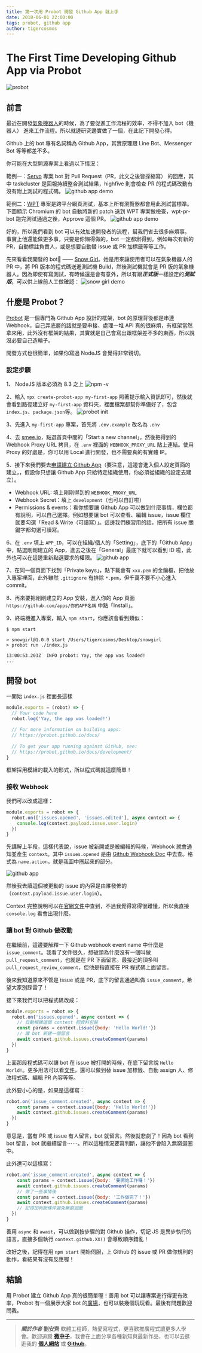 ```yaml
---
title: 第一次用 Probot 開發 Github App 就上手
date: 2018-06-01 22:00:00
tags: probot, github app
author: tigercosmos
---
```

# The First Time Developing Github App via Probot

![probot](/img/tigercosmos/probot.png)

## 前言

最近在開發[氣象機器人](https://github.com/weather-bot/weather-bot)的時候，為了要促進工作流程的效率，不得不加入 bot（機器人） 進來工作流程。所以就邊研究邊實做了一個，在此記下開發心得。

Github 上的 bot 專有名詞稱為 Github App，其實原理跟 Line Bot、Messenger Bot 等等都差不多。

你可能在大型開源專案上看過以下情況：

範例一：[Servo](https://github.com/servo/servo) 專案 bot 對 Pull Request（PR，此文之後皆採縮寫） 的回應，其中 taskcluster 是回報持續整合測試結果，highfive 則會檢查 PR 的程式碼改動有沒有附上測試的程式碼。
![github app demo](/img/tigercosmos/github-bot1.png)

範例二：[WPT](https://github.com/web-platform-tests/wpt) 專案是跨平台網頁測試，基本上所有瀏覽器都會用此測試當標準。下圖顯示 Chromium 的 bot 自動將新的 patch 送到 WPT 專案做檢查，wpt-pr-bot 跑完測試通過之後，Approve 這個 PR。
![github app demo](/img/tigercosmos/github-bot2.png)

好的，所以我們看到 bot 可以有效加速開發者的流程，幫我們省去很多麻煩事。事實上他還能做更多事，只要是你懶得做的，bot 一定都辦得到。例如每次有新的 PR，自動標註負責人，或是想要自動替 issue 或 PR 加標籤等等工作。

先來看看我開發的 bot —— [Snow Girl](https://github.com/weather-bot/snow-girl)。她是用來讓使用者可以在氣象機器人的 PR 中，將 PR 版本的程式碼送進測試機 Build，然後測試機就會是 PR 版的氣象機器人。因為即使有寫測試，有時候還是會有意外，所以有跟***正式版***一樣設定的***測試版***，可以供上線前人工做確認：
![snow girl demo](/img/tigercosmos/snow-girl-demo.png)

## 什麼是 Probot？

[Probot](https://probot.github.io/) 是一個專門為 Github App 設計的框架，bot 的原理背後都是串連 Webhook，自己弄底層的話就是要串接、處理一堆 API 真的很麻煩，有框架當然拿來用，此外沒有框架的結果，其實就是自己會寫出跟框架差不多的東西，所以說沒必要自己造輪子。

開發方式也很簡單，如果你寫過 NodeJS 會覺得非常親切。

### 設定步驟

1、 NodeJS 版本必須為 8.3 之上
![npm -v](/img/tigercosmos/npm-v.png)

2、輸入 `npx create-probot-app my-first-app`
照著提示輸入資訊即可，然後就會看到路徑建立好 `my-first-app` 資料夾，裡面檔案都幫你準備好了，包含 `index.js`、`package.json`等。
![probot init](/img/tigercosmos/probot-init.png)

3、先進入 `my-first-app` 專案，首先將 `.env.example` 改名為 `.env`

4、去 [smee.io](https://smee.io/)，點選首頁中間的「Start a new channel」，然後把得到的 Webhook Proxy URL 拷貝，在 `.env` 裡面的 `WEBHOOK_PROXY_URL` 貼上連結。使用 Proxy 的好處是，你可以用 Local 進行開發，也不需要真的有實體 IP。

5、接下來我們要去[申請建立 Github App](https://github.com/settings/apps/new)（要注意，這邊會進入個人設定頁面的建立，，假設你只想讓 Github App 只給特定組織使用，你必須從組織的設定去建立）。

- Webhook URL: 填上剛剛得到的 `WEBHOOK_PROXY_URL` 
- Webhook Secret：填上 `development`（也可以自訂啦）
- Permissions & events：看你想要讓 Github App 可以做到什麼事情，欄位都有說明，可以自己選擇。例如想要讓 bot 可以查看、編輯 issue，issue 欄位就要勾選「Read & Write（可讀寫）」。這邊我們練習用的話，把所有 issue 關鍵字都勾選可讀寫。

6、在 `.env` 填上 `APP_ID`，可以在組織/個人的「Setting」，底下的「Github App」中，點選剛剛建立的 App，進去之後在「General」最底下就可以看到 ID 啦，此外也可以在這邊重新點選要求的權限。
![github app](/img/tigercosmos/github-app-site.png)

7、在同一個頁面下找到「Private keys」，點下載會有 `xxx.pem` 的金鑰檔，把他放入專案裡面，此外雖然 `.gitignore` 有排除 `*.pem`，但千萬不要不小心進入 commit。

8、再來要把剛剛建立的 App 安裝，進入你的 App 頁面
`https://github.com/apps/你的APP名稱` 中點「Install」。

9、終端機進入專案，輸入 `npm start`，你應該會看到類似：

```log
$ npm start

> snowgirl@1.0.0 start /Users/tigercosmos/Desktop/snowgirl
> probot run ./index.js

13:00:53.203Z  INFO probot: Yay, the app was loaded!
...
```

## 開發 bot

一開始 `index.js` 裡面長這樣

```js
module.exports = (robot) => {
  // Your code here
  robot.log('Yay, the app was loaded!')
  
  // For more information on building apps:
  // https://probot.github.io/docs/
  
  // To get your app running against GitHub, see:
  // https://probot.github.io/docs/development/
}
```

框架採用模組的載入的形式，所以程式碼就這麼簡單！

### 接收 Webhook

我們可以改成這樣：

```js
module.exports = robot => {
  robot.on(['issues.opened', 'issues.edited'], async context => {
    console.log(context.payload.issue.user.login)
  })
}
```

先講解上半段，這樣代表說，issue 被新開或是被編輯的時候，Webhook 就會通知並產生 `context`。其中 `issues.opened` 是由 [Github Webhook Doc](https://developer.github.com/v3/activity/events/types/#issuesevent) 中去查。格式為 `name.action`，就是我圖中圈起來的部分。

![github app](/img/tigercosmos/github-api.png)

然後我去讀這個被更動的 issue 的內容是由誰發佈的（`context.payload.issue.user.login`）。

Context 完整說明可以在[官網文件](https://probot.github.io/api/latest/Context.html)中查到，不過我覺得寫得很難懂，所以我直接 `console.log` 看會出現什麼。

### 讓 bot 對 Github 做改動

在繼續前，這邊要解釋一下 Github webhook event name 中什麼是 `issue_comment`。我看了文件很久，想破頭為什麼沒有一個叫做 `pull_request_comment`，也就是在 PR 下面留言。最接近的頂多叫 `pull_request_review_comment`，但他是指直接在 PR 程式碼上面留言。

後來我知道原來不管是 issue 或是 PR，底下的留言通通叫做 `issue_comment`，希望大家別踩雷了！

接下來我們可以把程式碼改成：

```js
module.exports = robot => {
  robot.on('issues.opened', async context => {
    // 自動根據這個 context 把資料包裝
    const params = context.issue({body: 'Hello World!'})
    // 讓 bot 新建一個留言
    await context.github.issues.createComment(params)
  })
}
```

上面那段程式碼可以讓 bot 在 issue 被打開的時候，在底下留言說 `Hello World!`。更多用法可以看[文件](https://probot.github.io/docs/github-api/)，還可以做到替 issue 加標籤、自動 assign 人、修改程式碼、編輯 PR 內容等等。

此外要小心的是，如果是這樣寫：

```js
robot.on('issue_comment.created', async context => {
    const params = context.issue({body: 'Hello World!'})
    await context.github.issues.createComment(params)
  })
}
```

意思是，當有 PR 或 issue 有人留言，bot 就留言。然後就悲劇了！因為 bot 看到 bot 留言，bot 就繼續留言⋯⋯。所以這種情況要寫判斷，讓他不會陷入無窮迴圈中。

此外還可以這樣寫：

```js
robot.on('issue_comment.created', async context => {
    const params = context.issue({body: '要開始工作囉！'})
    await context.github.issues.createComment(params)
    // 做了一些事情後
    const params = context.issue({body: '工作做完了！'})
    await context.github.issues.createComment(params)
    // 記得加判斷條件避免無窮迴圈
  })
}
```

善用 `async` 和 `await`，可以做到按步驟的對 Github 操作，切記 JS 是異步執行的語言，直接多個執行 `context.github.XX()` 會導致順序錯亂！

改好之後，記得在用 `npm start` 開始伺服，上 Github 的 issue 或 PR 做你規則的動作，看結果有沒有反應喔！

## 結論

用 Probot 建立 Github App 真的很簡單喔！善用 bot 可以讓專案進行得更有效率，Probot 有一個展示大家 bot 的[廣場](https://probot.github.io/apps/)，也可以裝幾個玩玩看。最後有問題歡迎問我。

---
> ***關於作者***
**劉安齊**
軟體工程師，熱愛寫程式，更喜歡推廣程式讓更多人學會。歡迎追蹤 **[微中子](https://www.facebook.com/CodingNeutrino/)**，我會在上面分享各種新知與最新作品，也可以去逛逛我的 **[個人網站](http://tigercosmos.xyz)** 或 **[Github](https://github.com/tigercosmos)**。
